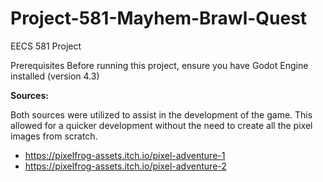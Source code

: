 # Project-581-Mayhem-Brawl-Quest
EECS 581 Project

Prerequisites Before running this project, ensure you have Godot Engine installed  (version 4.3)

**Sources:**

Both sources were utilized to assist in the development of the game. This allowed for a quicker development without the need to create all the pixel images from scratch.
- https://pixelfrog-assets.itch.io/pixel-adventure-1
- https://pixelfrog-assets.itch.io/pixel-adventure-2

